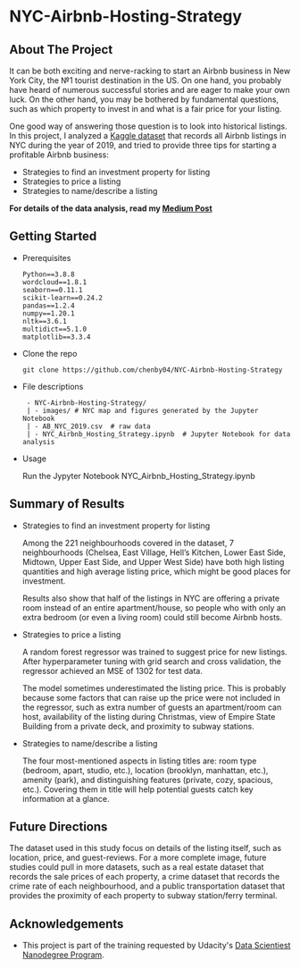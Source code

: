 # NYC-Airbnb-Hosting-Strategy

## About The Project
It can be both exciting and nerve-racking to start an Airbnb business in New York City, the №1 tourist destination in the US. On one hand, you probably have heard of numerous successful stories and are eager to make your own luck. On the other hand, you may be bothered by fundamental questions, such as which property to invest in and what is a fair price for your listing.

One good way of answering those question is to look into historical listings. In this project, I analyzed a [Kaggle dataset](https://www.kaggle.com/dgomonov/new-york-city-airbnb-open-data) that records all Airbnb listings in NYC during the year of 2019, and tried to provide three tips for starting a profitable Airbnb business:
- Strategies to find an investment property for listing
- Strategies to price a listing
- Strategies to name/describe a listing

**For details of the data analysis, read my [Medium Post](https://medium.com/@chenby04/three-data-driven-tips-on-starting-a-profitable-airbnb-business-in-nyc-1b72475df87e)**

 
## Getting Started
- Prerequisites
    ```
    Python==3.8.8
    wordcloud==1.8.1
    seaborn==0.11.1
    scikit-learn==0.24.2
    pandas==1.2.4
    numpy==1.20.1
    nltk==3.6.1
    multidict==5.1.0
    matplotlib==3.3.4
    ```
- Clone the repo
   ```
   git clone https://github.com/chenby04/NYC-Airbnb-Hosting-Strategy
   ```
- File descriptions
   ```
    - NYC-Airbnb-Hosting-Strategy/
    | - images/ # NYC map and figures generated by the Jupyter Notebook
    | - AB_NYC_2019.csv  # raw data
    | - NYC_Airbnb_Hosting_Strategy.ipynb  # Jupyter Notebook for data analysis
    ```

- Usage
    
    Run the Jypyter Notebook NYC_Airbnb_Hosting_Strategy.ipynb


## Summary of Results
- Strategies to find an investment property for listing

    Among the 221 neighbourhoods covered in the dataset, 7 neighbourhoods (Chelsea, East Village, Hell’s Kitchen, Lower East Side, Midtown, Upper East Side, and Upper West Side) have both high listing quantities and high average listing price, which might be good places for investment. 
    
    Results also show that half of the listings in NYC are offering a private room instead of an entire apartment/house, so people who with only an extra bedroom (or even a living room) could still become Airbnb hosts.

- Strategies to price a listing

    A random forest regressor was trained to suggest price for new listings. After hyperparameter tuning with grid search and cross validation, the regressor achieved an MSE of 1302 for test data. 
    
    The model sometimes underestimated the listing price. This is probably because some factors that can raise up the price were not included in the regressor, such as extra number of guests an apartment/room can host, availability of the listing during Christmas, view of Empire State Building from a private deck, and proximity to subway stations.

- Strategies to name/describe a listing

    The four most-mentioned aspects in listing titles are: room type (bedroom, apart, studio, etc.), location (brooklyn, manhattan, etc.), amenity (park), and distinguishing features (private, cozy, spacious, etc.). Covering them in title will help potential guests catch key information at a glance.

## Future Directions
The dataset used in this study focus on details of the listing itself, such as location, price, and guest-reviews. For a more complete image, future studies could pull in more datasets, such as a real estate dataset that records the sale prices of each property, a crime dataset that records the crime rate of each neighbourhood, and a public transportation dataset that provides the proximity of each property to subway station/ferry terminal.

## Acknowledgements
- This project is part of the training requested by Udacity's [Data Scientiest Nanodegree Program](https://www.udacity.com/course/data-scientist-nanodegree--nd025).




